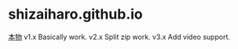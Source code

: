 # shizaiharo.github.io
[本物](shizaiharo.github.io)
v1.x    Basically work.
v2.x    Split zip work.
v3.x    Add video support.